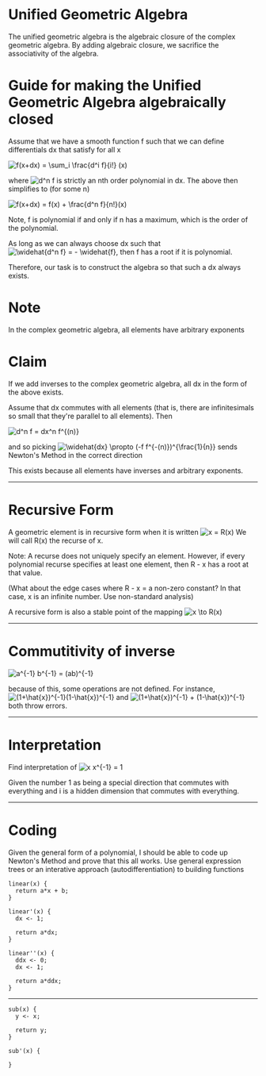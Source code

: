 # Unified Geometric Algebra

The unified geometric algebra is the algebraic closure of the complex geometric algebra.  By adding algebraic closure, we sacrifice the associativity of the algebra.

# Guide for making the Unified Geometric Algebra algebraically closed

Assume that we have a smooth function f such that we can define differentials dx that satisfy for all x

<img src="https://latex.codecogs.com/svg.latex?f(x&plus;dx)&space;=&space;\sum_i&space;\frac{d^i&space;f}{i!}&space;(x)" title="f(x+dx) = \sum_i \frac{d^i f}{i!} (x)" />

where <img src="https://latex.codecogs.com/svg.latex?d^n&space;f" title="d^n f" /> is strictly an nth order polynomial in dx.  The above then simplifies to (for some n)

<img src="https://latex.codecogs.com/svg.latex?f(x&plus;dx)&space;=&space;f(x)&space;&plus;&space;\frac{d^n&space;f}{n!}(x)" title="f(x+dx) = f(x) + \frac{d^n f}{n!}(x)" />

Note, f is polynomial if and only if n has a maximum, which is the order of the polynomial.

As long as we can always choose dx such that <img src="https://latex.codecogs.com/svg.latex?\widehat{d^n&space;f}&space;=&space;-&space;\widehat{f}" title="\widehat{d^n f} = - \widehat{f}" />, then f has a root if it is polynomial.

Therefore, our task is to construct the algebra so that such a dx always exists.

# Note

In the complex geometric algebra, all elements have arbitrary exponents

# Claim

If we add inverses to the complex geometric algebra, all dx in the form of the above exists.

Assume that dx commutes with all elements (that is, there are infinitesimals so small that they're parallel to all elements).  Then

<img src="https://latex.codecogs.com/svg.latex?d^n&space;f&space;=&space;dx^n&space;f^{(n)}" title="d^n f = dx^n f^{(n)}" />

and so picking <img src="https://latex.codecogs.com/svg.latex?\widehat{dx}&space;\propto&space;(-f&space;f^{-(n)})^{\frac{1}{n}}" title="\widehat{dx} \propto (-f f^{-(n)})^{\frac{1}{n}}" /> sends Newton's Method in the correct direction

This exists because all elements have inverses and arbitrary exponents.

---

# Recursive Form

A geometric element is in recursive form when it is written <img src="https://latex.codecogs.com/svg.latex?x&space;=&space;R(x)" title="x = R(x)" />  We will call R(x) the recurse of x.

Note: A recurse does not uniquely specify an element.  However, if every polynomial recurse specifies at least one element, then R - x has a root at that value.

(What about the edge cases where R - x = a non-zero constant?  In that case, x is an infinite number.  Use non-standard analysis)

A recursive form is also a stable point of the mapping <img src="https://latex.codecogs.com/svg.latex?x&space;\to&space;R(x)" title="x \to R(x)" />

---

# Commutitivity of inverse

<img src="https://latex.codecogs.com/svg.latex?a^{-1}&space;b^{-1}&space;=&space;(ab)^{-1}" title="a^{-1} b^{-1} = (ab)^{-1}" />

because of this, some operations are not defined.  For instance, <img src="https://latex.codecogs.com/svg.latex?(1&plus;\hat{x})^{-1}(1-\hat{x})^{-1}" title="(1+\hat{x})^{-1}(1-\hat{x})^{-1}" /> and <img src="https://latex.codecogs.com/svg.latex?(1&plus;\hat{x})^{-1}&space;&plus;&space;(1-\hat{x})^{-1}" title="(1+\hat{x})^{-1} + (1-\hat{x})^{-1}" /> both throw errors.

---

# Interpretation

Find interpretation of <img src="https://latex.codecogs.com/svg.latex?x&space;x^{-1}&space;=&space;1" title="x x^{-1} = 1" />

Given the number 1 as being a special direction that commutes with everything and i is a hidden dimension that commutes with everything. 

---

# Coding

Given the general form of a polynomial, I should be able to code up Newton's Method and prove that this all works.  Use general expression trees or an interative approach (autodifferentiation) to building functions

```
linear(x) {
  return a*x + b;
}
```

```
linear'(x) {
  dx <- 1;
  
  return a*dx;
}
```
```
linear''(x) {
  ddx <- 0;
  dx <- 1;
  
  return a*ddx;
}
```
---

```
sub(x) {
  y <- x;
  
  return y;
}
```
```
sub'(x) {
  
}
```
